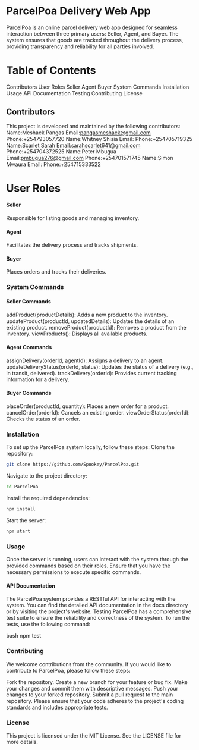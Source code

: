 # ParcelPoa Delivery Web App
 ParcelPoa is an online parcel delivery web app designed for seamless interaction between three primary users: Seller, Agent, and Buyer. The system ensures that goods are tracked throughout the delivery process, providing transparency and reliability for all parties involved.

# Table of Contents
 Contributors
  User Roles
   Seller
   Agent
   Buyer
System Commands
  Installation
Usage
 API Documentation
 Testing
 Contributing
License

 ## Contributors

   This project is developed and maintained by the following contributors:
     Name:Meshack Pangas
     Email:pangasmeshack@gmail.com
     Phone:+254793057720
     Name:Whitney Shisia
     Email:
     Phone:+254705719325
     Name:Scarlet Sarah
     Email:sarahscarlet641@gmail.com
     Phone:+254704372525
     Name:Peter Mbugua
     Email:pmbugua276@gmail.com
     Phone:+254701571745
     Name:Simon Mwaura
     Email:
     Phone:+254715333522

 # User Roles

#### Seller

   Responsible for listing goods and managing inventory.

#### Agent

   Facilitates the delivery process and tracks shipments.

#### Buyer

   Places orders and tracks their deliveries.

### System Commands

#### Seller Commands
 addProduct(productDetails): Adds a new product to the inventory.
 updateProduct(productId, updatedDetails): Updates the details of an existing product.
 removeProduct(productId): Removes a product from the inventory.
 viewProducts(): Displays all available products.
 
#### Agent Commands
 assignDelivery(orderId, agentId): Assigns a delivery to an agent.
 updateDeliveryStatus(orderId, status): Updates the status of a delivery (e.g., in transit, delivered).
 trackDelivery(orderId): Provides current tracking information for a delivery.

#### Buyer Commands
 placeOrder(productId, quantity): Places a new order for a product.
 cancelOrder(orderId): Cancels an existing order.
 viewOrderStatus(orderId): Checks the status of an order.

### Installation
 To set up the ParcelPoa system locally, follow these steps:
 Clone the repository:

 ```bash
 git clone https://github.com/Spookey/ParcelPoa.git
```
Navigate to the project directory:

 ```bash
 cd ParcelPoa
```
Install the required dependencies:

 ```bash
 npm install
```
Start the server:

 ```bash
 npm start
```
### Usage

 Once the server is running, users can interact with the system through the provided commands based on their roles. Ensure that you have the necessary permissions to execute specific commands.

#### API Documentation

The ParcelPoa system provides a RESTful API for interacting with the system. You can find the detailed API documentation in the docs directory or by visiting the project's website.
Testing
ParcelPoa has a comprehensive test suite to ensure the reliability and correctness of the system. To run the tests, use the following command:

 bash
 npm test

### Contributing

We welcome contributions from the community. If you would like to contribute to ParcelPoa, please follow these steps:

 Fork the repository.
 Create a new branch for your feature or bug fix.
 Make your changes and commit them with descriptive messages.
 Push your changes to your forked repository.
 Submit a pull request to the main repository.
Please ensure that your code adheres to the project's coding standards and includes appropriate tests.

### License
This project is licensed under the MIT License. See the LICENSE file for more details.
